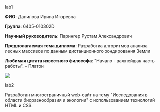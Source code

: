 lab1

**ФИО**: Данилова Ирина Игоревна

**Группа**: 6405-010302D  

**Научный руководитель**: Парингер Рустам Александрович  

**Предполагаемая тема диплома**: Разработка алгоритмов анализа лесных массивов по данным дистанционного зондирования Земли  

**Любимая цитата известного философа**: "Начало - важнейшая часть работы". – Платон  

![](https://private-user-images.githubusercontent.com/132393482/384082320-078a37c2-6d15-4796-813b-e79bb79c0a82.jpg?jwt=eyJhbGciOiJIUzI1NiIsInR5cCI6IkpXVCJ9.eyJpc3MiOiJnaXRodWIuY29tIiwiYXVkIjoicmF3LmdpdGh1YnVzZXJjb250ZW50LmNvbSIsImtleSI6ImtleTUiLCJleHAiOjE3MzEwMDI2NTcsIm5iZiI6MTczMTAwMjM1NywicGF0aCI6Ii8xMzIzOTM0ODIvMzg0MDgyMzIwLTA3OGEzN2MyLTZkMTUtNDc5Ni04MTNiLWU3OWJiNzljMGE4Mi5qcGc_WC1BbXotQWxnb3JpdGhtPUFXUzQtSE1BQy1TSEEyNTYmWC1BbXotQ3JlZGVudGlhbD1BS0lBVkNPRFlMU0E1M1BRSzRaQSUyRjIwMjQxMTA3JTJGdXMtZWFzdC0xJTJGczMlMkZhd3M0X3JlcXVlc3QmWC1BbXotRGF0ZT0yMDI0MTEwN1QxNzU5MTdaJlgtQW16LUV4cGlyZXM9MzAwJlgtQW16LVNpZ25hdHVyZT0wODJhMmE4NWJiMzIwMzNhMjE3NDY3NTE5NjY2YzQwZjJiNjdlNzhiMzliNzMzNWY4MWZiZjgyZGQ0OGFhNzUwJlgtQW16LVNpZ25lZEhlYWRlcnM9aG9zdCJ9.g_jwg4ks7b6ZS5qliHYSv41Fkl50OKXcYMXhfpYWN0o)

lab2

Разработан многостраничный web-сайт на тему "Исследования в области биоразнообразия и экологии" с использованием технологий HTML и CSS.
